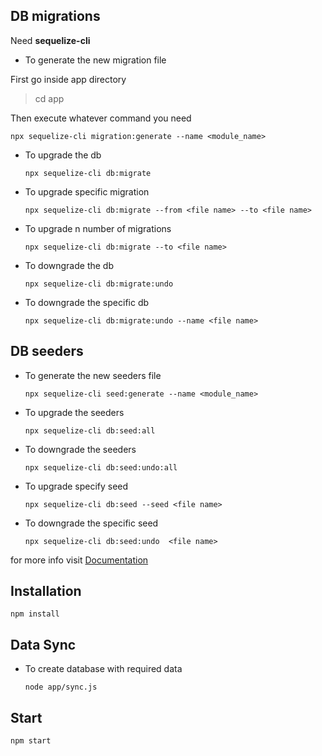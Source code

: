## DB migrations

Need **sequelize-cli**

- To generate the new migration file

First go inside app directory

> cd app

Then execute whatever command you need

`npx sequelize-cli migration:generate --name <module_name>`

- To upgrade the db

  `npx sequelize-cli db:migrate`

- To upgrade specific migration

  `npx sequelize-cli db:migrate --from <file name> --to <file name>`

- To upgrade n number of migrations

  `npx sequelize-cli db:migrate --to <file name>`

- To downgrade the db

  `npx sequelize-cli db:migrate:undo`

- To downgrade the specific db

  `npx sequelize-cli db:migrate:undo --name <file name>`

## DB seeders

- To generate the new seeders file

  `npx sequelize-cli seed:generate --name <module_name>`

- To upgrade the seeders

  `npx sequelize-cli db:seed:all`

- To downgrade the seeders

  `npx sequelize-cli db:seed:undo:all`

- To upgrade specify seed

  `npx sequelize-cli db:seed --seed <file name>`

- To downgrade the specific seed

  `npx sequelize-cli db:seed:undo  <file name>`

for more info visit [Documentation](http://docs.sequelizejs.com/manual/tutorial/migrations.html)

## Installation

`npm install`

## Data Sync

- To create database with required data

  `node app/sync.js`

## Start

`npm start`
